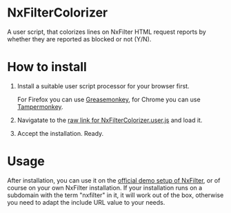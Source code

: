 # NxFilterColorizer
A user script, that colorizes lines on NxFilter HTML request reports by whether they are reported as blocked or not (Y/N).

# How to install
1. Install a suitable user script processor for your browser first. 

   For Firefox you can use [Greasemonkey](http://www.greasespot.net/), for Chrome you can use [Tampermonkey](http://tampermonkey.net/).
1. Navigatate to the [raw link for NxFilterColorizer.user.js](https://github.com/suterma/NxFilterColorizer/raw/master/NxFilterColorizer.user.js) and load it.
1. Accept the installation. Ready.

# Usage
After installation, you can use it on the [official demo setup of NxFilter](http://115.71.232.159/logging,request.jsp), or of course on your own NxFilter installation. If your installation runs on a subdomain with the term "nxfilter" in it, it will work out of the box, otherwise you need to adapt the include URL value to your needs.
